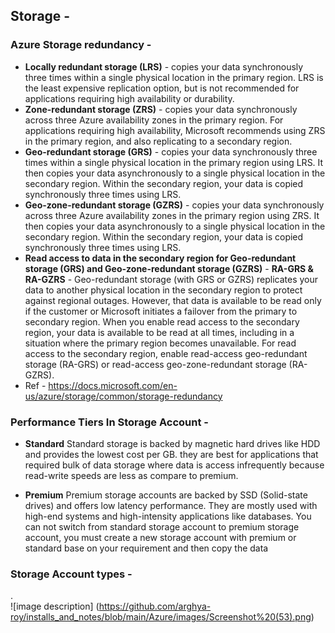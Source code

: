 ## Storage -
### Azure Storage redundancy -
- **Locally redundant storage (LRS)** - copies your data synchronously three times within a single physical location in the primary region. LRS is the least expensive replication option, but is not recommended for applications requiring high availability or durability.
- **Zone-redundant storage (ZRS)** - copies your data synchronously across three Azure availability zones in the primary region. For applications requiring high availability, Microsoft recommends using ZRS in the primary region, and also replicating to a secondary region.
- **Geo-redundant storage (GRS)** - copies your data synchronously three times within a single physical location in the primary region using LRS. It then copies your data asynchronously to a single physical location in the secondary region. Within the secondary region, your data is copied synchronously three times using LRS.
- **Geo-zone-redundant storage (GZRS)** - copies your data synchronously across three Azure availability zones in the primary region using ZRS. It then copies your data asynchronously to a single physical location in the secondary region. Within the secondary region, your data is copied synchronously three times using LRS.
- **Read access to data in the secondary region for Geo-redundant storage (GRS) and Geo-zone-redundant storage (GZRS)** - **RA-GRS & RA-GZRS** -
Geo-redundant storage (with GRS or GZRS) replicates your data to another physical location in the secondary region to protect against regional outages. However, that data is available to be read only if the customer or Microsoft initiates a failover from the primary to secondary region. When you enable read access to the secondary region, your data is available to be read at all times, including in a situation where the primary region becomes unavailable. For read access to the secondary region, enable read-access geo-redundant storage (RA-GRS) or read-access geo-zone-redundant storage (RA-GZRS).
- Ref - https://docs.microsoft.com/en-us/azure/storage/common/storage-redundancy
### Performance Tiers In Storage Account - 
- **Standard**
Standard storage is backed by magnetic hard drives like HDD and provides the lowest cost per GB. they are best for applications that required bulk of data storage where data is access infrequently because read-write speeds are less as compare to premium.

- **Premium**
Premium storage accounts are backed by SSD (Solid-state drives) and offers low latency performance. They are mostly used with high-end systems and high-intensity applications like databases. You can not switch from standard storage account to premium storage account, you must create a new storage account with premium or standard base on your requirement and then copy the data

### Storage Account types -
. <br/>
![image description] (https://github.com/arghya-roy/installs_and_notes/blob/main/Azure/images/Screenshot%20(53).png)
